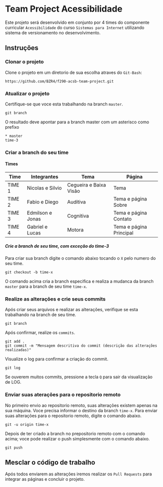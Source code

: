 # Team Project Acessibilidade

Este projeto será desenvolvido em conjunto por 4 times do componente curricular `Acessibilidade` do curso `Sistemas para Internet` utilizando sistema de versionamento no desenvolvimento.

## Instruções

### Clonar o projeto
Clone o projeto em um diretorio de sua escolha atraves do `Git-Bash`:
```shell
https://github.com/BZR4/f290-acsb-team-project.git
```

### Atualizar o projeto
Certifique-se que voce esta trabalhando na branch `master`.
```shell
git branch
```
O resultado deve apontar para a branch master com um asterisco como prefixo
```shell
* master
time-3
```

### Criar a branch do seu time
#### Times
Time | Integrantes | Tema | Página
-- | -- | -- | --
TIME 1 | Nicolas e Silvio | Cegueira e Baixa Visão | Tema
TIME 2 | Fabio e Diego | Auditiva | Tema e página Sobre
TIME 3 | Edmilson e Jonas | Cognitiva | Tema e página Contato
TIME 4 | Gabriel e Lucas | Motora | Tema e página Principal

##### Crie a branch de seu time, com exceção do time-3
Para criar sua branch digite o comando abaixo tocando o `X` pelo numero do seu time.
```shell
git checkout -b time-x
```
O comando acima cria a branch especifica e realiza a mudanca da branch `master` para a branch de seu time `time-x`.

### Realize as alterações e crie seus commits
Após criar seus arquivos e realizar as alterações, verifique se esta trabalhando na branch de seu time.
```shell
git branch
```
Após confirmar, realize os `commits`.
```shell
git add .
git commit -m "Mensagem descritiva do commit (descrição das alterações realizadas)"
```
Visualize o log para confirmar a criação do commit.
```shell
git log
```
Se ouverem muitos commits, pressione a tecla `Q` para sair da visualização de LOG.

### Enviar suas aterações para o repositorio remoto
No primeiro envio ao repositorio remoto, suas alterações existem apenas na sua máquina.
Voce precisa informar o destino da branch `time-x`.
Para enviar suas alterações para o repositorio remoto, digite o comando abaixo.
```shell
git -u origin time-x
```
Depois de ter criado a branch no prepositorio remoto com o comando acima; voce pode realizar o push simplesmente com o comando abaixo.
```shell
git push
```

## Mesclar o código de trabalho
Após todos enviarem as alterações iremos realizar os `Pull Requests` para integrar as páginas e concluir o projeto.

